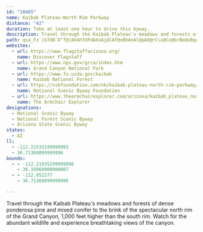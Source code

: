 ```yaml
---
id: "10465"
name: Kaibab Plateau-North Rim Parkway
distance: "42"
duration: Take at least one hour to drive this byway.
description: Travel through the Kaibab Plateau's meadows and forests of dense ponderosa pine and mixed conifer to the brink of the spectacular north rim of the Grand Canyon, 1,000 feet higher than the south rim. Watch for the abundant wildlife and experience breathtaking views of the canyon.
path: qsa_Fz`|kTdB`D^f@|AhAhTdFdAXxAj@lAf@xBhAnAl@pAd@rC\x@Cx@GrBe@xBqAh@g@dAsA|A{C~AcCf@c@zPmL~A_AnAe@fBWvIDrBJvGv@hDx@pDlArDdBhZ|R`CjAp@HzBBxA_@t@]b@UzAkBlSoWxJ}MhDmDnCsBvCyAb\mKpBeAhCuCd@_A|E}M`AyBbI_PxAiDVcAPmBDuAEaHBw@ZsBlAaDfH}OjAsBn@w@pB_B~BkA~TkFhKkCdKaHnSuPnFeDfBy@zDuArKsCbDwAvAqAn@u@lFcMnBcEvCyDj\k\hFiE|@i@|@Wx@Q~@Gp@?x@@dAJf@Lj@Nv@`@zBvAdCzAtBjAxCzApBnAdAh@l@XjBh@jInBbCz@vDjClLzMl@`@h@Xb@Rj@Pt@JlAD~AEl@OxAg@pJgEz@S|@KbAAr@@f@F|@NlA\rAd@n@ZlFbDxBfCl@vAj@fCdBvR\|An@`BhArApAr@zBd@lAAlGe@hB?vGj@jHtA~BJ~ASrBq@lByAr@{@tEmIf@y@j@m@`@]p@g@ld@}ShCm@|AIxCH~`@fD|DFxBYhBm@lB_AtBmBbEeF|BsBr@g@dNmHhDmAlAQ~CElCXfDdAjSnHhCp@t@HzAJxACz@A|@KpAU`AW|Am@x@_@xAgA~@{@`FqGtAiAhAo@`Co@nFe@fFkAvCkA`IqEnCy@fCW|A@rH|@|HRvBXhBp@lGfF|ErBn@^x@r@|AlBxDtIlKtTfBrBt@`@vBp@nNx@nCBbCc@h@YfAeAp@mA`I}Ut@eD\uBlCw_@bEww@^eCv@mBt@kA~@{@xAs@hBc@~B?|LjAvADlBYn@YpAaA~@wAt@mCJ{CWwF?mAPmBV_At@eBnAuA|Ay@|TeG`FuBlAq@lDmCdHyFt@{@fA_B~@_CnBaLt@yCh@}A\y@r@yAlA}BzAmC~@_BrAaBxAcAvBy@xAOhCBr@PpOxGdBR`BQxAm@~@_A|EaIlB{BxA_AhBeBbAs@xAe@~BM|@Dx@d@rT~Rn@^bCbAxBZhB?x@Ir@Ov@Sl@Wb@UbA_Ap]}a@tCeCzCuBlG_D|Bs@dNgDxi@gMbj@iNxHaBtCc@zW{BpACtA@z@BbEp@~Bd@fAXz~@bQbD`AfFvBbClA|EjDlF`FxE`GlCtD~@bB~@r@|@`@r@PhAF~A_@~@k@rA}Ad@qA\eCHiETyDXsBdAyDvBaEnA}A|B_@p@D`A\z@r@r@rAtCtK`ClE`JrKhDlDlBfA~Bd@pB@hAM|MgEtKyCdLkCtGmAnh@wHdC}@jAm@nAy@bJuHv@e@dCk@bAElCb@h@RtClBdEzB~Al@fDx@fMbB~@T`QpBjBFlDMzOuB~\qFpWaDlk@gIlN_CvFe@hw@aBjCMr@GlAMPArAWr@OnC{@|@m@FEfAc@PGr@WhL}EVMhCcAjDsAvCcAbImC`QuEzGyAdPsCbPmB~PkAt_@_Btg@mCrq@wCvIi@|B]heAyThWyFlAm@h@o@hAaCXuBCqAOwB}BgUEqABaBRkAz@eBtEaFpEaEtNmGlE}CdLcJvEmExDyElByCdAoBfDwHhBgCrAgAbHoEv@w@tCyEz@w@|AkAv@q@T]Xg@r@yBh@eAd@Uj@KpC?~AK`Cm@xDyAbC?xC^bCDpDWnCs@dNgGfHkDrBoAr@e@pAsA`DmElAkAr@[zOwDfMoDvTkIdHuC|@k@jCeBnByBlBcEhFmPzFoMn@sB^_Ex@aQ?o@PsBf@eB`@kAv@oARYn@s@VkAL_B@e@KaBsBqFu@gGMsCL{C~@mEbAgDh@w@bBsAxAe@~@GrDF~@JbBp@n@d@rBtCx@j@l@X`ARfCLtBa@fLyHfKgDhAYtBSnK?~@JrCx@zL|IjFpFx@`@j@P~@@`AGjBYlBe@jFcBh@Wl@Ud@MfBOz@C\@x@LrA\h@PdG`DjAb@v@P~@Jv@Az@Mr@UhAo@jAy@f@SXG~@En@Dr@Lh@VnH~Ij@d@r@d@|H~AlAd@rAdAxBnC~ArAlBj@fFdArHdCj@Fp@@nAU`GyCpA_@bAYdB[j@M~@YnBmA`@_@ZW^QrBk@bAK`JS|CLtE~@fAJdADrBOh@?j@Fj@Jb@Lb@V|@d@n@Tf@Jb@@XAXC\OXOZYZa@NWV}@Ly@JYHQJILGVEr@?v@Ib@YRORYJ]Fk@?YCk@Go@Da@D[Xc@PMfAIv@@t@FjARPJ\b@R^Jf@BXC`GEz@Md@QZST}@j@KNUh@[jAM\w@xAa@h@IPGTCb@@rA?f@Gb@i@zBAb@@VLx@JRb@d@\T^DR?t@MRMPOJSRo@Fq@D_FBk@D_@d@}Al@y@zEmElAgAvNmNlCiBbCeAlGmA~Bq@jFyCxAg@vJaFlA_@nAYhA@lBVdBErPsC|D]
websites:
  - url: https://www.flagstaffarizona.org/
    name: Discover Flagstaff
  - url: https://www.nps.gov/grca/index.htm
    name: Grand Canyon National Park
  - url: https://www.fs.usda.gov/kaibab
    name: Kaibab National Forest
  - url: https://nsbfoundation.com/nb/kaibab-plateau-north-rim-parkway/
    name: National Scenic Byway Foundation
  - url: https://www.thearmchairexplorer.com/arizona/kaibab_plateau_north_rim_parkway.php
    name: The Armchair Explorer
designations:
  - National Scenic Byway
  - National Forest Scenic Byway
  - Arizona State Scenic Byway
states:
  - AZ
ll:
  - -112.21533199999993
  - 36.71369899999996
bounds:
  - - -112.21935299999996
    - 36.19969900000007
  - - -112.052277
    - 36.71369899999996

---
```


Travel through the Kaibab Plateau's meadows and forests of dense ponderosa pine and mixed conifer to the brink of the spectacular north rim of the Grand Canyon, 1,000 feet higher than the south rim. Watch for the abundant wildlife and experience breathtaking views of the canyon.
